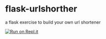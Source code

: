 # flask-urlshorther
a flask exercise to build your own url shortener

[![Run on Repl.it](https://repl.it/badge/github/chanhimn/flask-urlshorther)](https://repl.it/github/chanhimn/flask-urlshorther)
